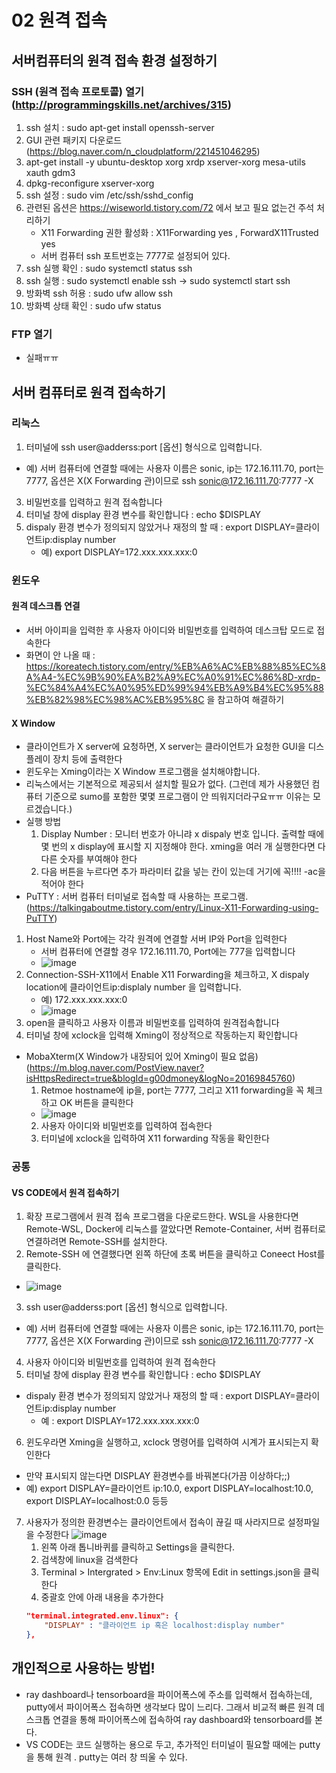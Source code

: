 # 02 원격 접속
## 서버컴퓨터의 원격 접속 환경 설정하기
### SSH (원격 접속 프로토콜) 열기 (http://programmingskills.net/archives/315)
1. ssh 설치 : sudo apt-get install openssh-server
2. GUI 관련 패키지 다운로드 (https://blog.naver.com/n_cloudplatform/221451046295)
  1. apt-get install -y ubuntu-desktop xorg xrdp xserver-xorg mesa-utils xauth gdm3 
  2. dpkg-reconfigure xserver-xorg
3. ssh 설정 : sudo vim /etc/ssh/sshd_config
  1. 관련된 옵션은 https://wiseworld.tistory.com/72 에서 보고 필요 없는건 주석 처리하기
      - X11 Forwarding 권한 활성화 : X11Forwarding yes , ForwardX11Trusted yes
      - 서버 컴퓨터 ssh 포트번호는 7777로 설정되어 있다.
  2. ssh 실행 확인 : sudo systemctl status ssh
  3. ssh 실행 : sudo systemctl enable ssh -> sudo systemctl start ssh
  4. 방화벽 ssh 허용 : sudo ufw allow ssh
  5. 방화벽 상태 확인 : sudo ufw status
### FTP 열기
- 실패ㅠㅠ

## 서버 컴퓨터로 원격 접속하기
### 리눅스
1. 터미널에 ssh user@adderss:port [옵션] 형식으로 입력합니다.
  - 예) 서버 컴퓨터에 연결할 때에는 사용자 이름은 sonic, ip는 172.16.111.70, port는 7777, 옵션은 X(X Forwarding 관)이므로 ssh sonic@172.16.111.70:7777 -X
3. 비밀번호를 입력하고 원격 접속합니다
4. 터미널 창에 display 환경 변수를 확인합니다 : echo $DISPLAY
5. dispaly 환경 변수가 정의되지 않았거나 재정의 할 때 : export DISPLAY=클라이언트ip:display number
   - 예) export DISPLAY=172.xxx.xxx.xxx:0
### 윈도우
#### 원격 데스크톱 연결
- 서버 아이피을 입력한 후 사용자 아이디와 비밀번호를 입력하여 데스크탑 모드로 접속한다
- 화면이 안 나올 때 : https://koreatech.tistory.com/entry/%EB%A6%AC%EB%88%85%EC%8A%A4-%EC%9B%90%EA%B2%A9%EC%A0%91%EC%86%8D-xrdp-%EC%84%A4%EC%A0%95%ED%99%94%EB%A9%B4%EC%95%88%EB%82%98%EC%98%AC%EB%95%8C 을 참고하여 해결하기
#### X Window
- 클라이언트가 X server에 요청하면, X server는 클라이언트가 요청한 GUI을 디스플레이 장치 등에 출력한다
- 윈도우는 Xming이라는 X Window 프로그램을 설치해야합니다. 
- 리눅스에서는 기본적으로 제공되서 설치할 필요가 없다. (그런데 제가 사용했던 컴퓨터 기준으로 sumo를 포함한 몇몇 프로그램이 안 띄워지더라구요ㅠㅠ 이유는 모르겠습니다.)
- 실행 방법
  1. Display Number : 모니터 번호가 아니랴 x dispaly 번호 입니다. 출력할 때에 몇 번의 x display에 표시할 지 지정해야 한다. xming을 여러 개 실행한다면 다 다른 숫자를 부여해야 한다
  2. 다음 버튼을 누르다면 추가 파라미터 값을 넣는 칸이 있는데 거기에 꼭!!!! -ac을 적어야 한다
-  PuTTY : 서버 컴퓨터 터미널로 접속할 때 사용하는 프로그램. (https://talkingaboutme.tistory.com/entry/Linux-X11-Forwarding-using-PuTTY)
  1. Host Name와 Port에는 각각 원격에 연결할 서버 IP와 Port을 입력한다
      - 서버 컴퓨터에 연결할 경우 172.16.111.70, Port에는 777을 입력합니다
      - ![image](https://user-images.githubusercontent.com/58590260/148891994-df5fb94e-ad1f-4c59-9d17-bf4ba1390d11.png)
  2. Connection-SSH-X11에서 Enable X11 Forwarding을 체크하고, X dispaly location에 클라이언트ip:displaly number 을 입력합니다.
      - 예) 172.xxx.xxx.xxx:0
      - ![image](https://user-images.githubusercontent.com/58590260/148892162-c105d528-9aae-4ea1-ba32-8f2003f566a1.png)
  3. open을 클릭하고 사용자 이름과 비밀번호를 입력하여 원격접속합니다
  4. 터미널 창에 xclock을 입력해 Xming이 정상적으로 작동하는지 확인합니다
- MobaXterm(X Window가 내장되어 있어 Xming이 필요 없음) (https://m.blog.naver.com/PostView.naver?isHttpsRedirect=true&blogId=g00dmoney&logNo=20169845760)
  1. Retmoe hostname에 ip을, port는 7777, 그리고 X11 forwarding을 꼭 체크하고 OK 버튼을 클릭한다
    - ![image](https://user-images.githubusercontent.com/58590260/148894372-90ccb779-624c-43fd-9c3a-793615a28841.png)
  2. 사용자 아이디와 비밀번호를 입력하여 접속한다
  3. 터미널에 xclock을 입력하여 X11 forwarding 작동을 확인한다
### 공통
#### VS CODE에서 원격 접속하기
1. 확장 프로그램에서 원격 접속 프로그램을 다운로드한다. WSL을 사용한다면 Remote-WSL, Docker에 리눅스를 깔았다면 Remote-Container, 서버 컴퓨터로 연결하려면 Remote-SSH를 설치한다.
2. Remote-SSH 에 연결했다면 왼쪽 하단에 초록 버튼을 클릭하고 Coneect Host를 클릭한다.
  - ![image](https://user-images.githubusercontent.com/58590260/148892233-ca720892-05ac-4abe-84cc-28f98087d6fe.png)
3. ssh user@adderss:port [옵션] 형식으로 입력합니다.
  - 예) 서버 컴퓨터에 연결할 때에는 사용자 이름은 sonic, ip는 172.16.111.70, port는 7777, 옵션은 X(X Forwarding 관)이므로 ssh sonic@172.16.111.70:7777 -X
4. 사용자 아이디와 비밀번호를 입력하여 원격 접속한다
5. 터미널 창에 display 환경 변수를 확인합니다 : echo $DISPLAY
  - dispaly 환경 변수가 정의되지 않았거나 재정의 할 때 : export DISPLAY=클라이언트ip:display number
    - 예 : export DISPLAY=172.xxx.xxx.xxx:0
6. 윈도우라면 Xming을 실행하고, xclock 명령어를 입력하여 시계가 표시되는지 확인한다
  - 만약 표시되지 않는다면 DISPLAY 환경변수를 바꿔본다(가끔 이상하다;;)
  - 예) export DISPLAY=클라이언트 ip:10.0, export DISPLAY=localhost:10.0, export DISPLAY=localhost:0.0 등등
7. 사용자가 정의한 환경변수는 클라이언트에서 접속이 끊길 때 사라지므로 설정파일을 수정한다 
  ![image](https://user-images.githubusercontent.com/58590260/149275012-6617b2f2-4a72-4ad4-b49c-441a54ed9cb7.png)
    1. 왼쪽 아래 톱니바퀴를 클릭하고 Settings을 클릭한다.
    2. 검색창에 linux을 검색한다
    3. Terminal > Intergrated > Env:Linux 항목에 Edit in settings.json을 클릭한다
    4. 중괄호 안에 아래 내용을 추가한다
    ```json
    "terminal.integrated.env.linux": {
        "DISPLAY" : "클라이언트 ip 혹은 localhost:display number"
    },
    ```
## 개인적으로 사용하는 방법!
- ray dashboard나 tensorboard을 파이어폭스에 주소를 입력해서 접속하는데, putty에서 파이어폭스 접속하면 생각보다 많이 느리다. 그래서 비교적 빠른 원격 데스크톱 연결을 통해 파이어폭스에 접속하여 ray dashboard와 tensorboard를 본다.
- VS CODE는 코드 실행하는 용으로 두고, 추가적인 터미널이 필요할 때에는 putty을 통해 원격 . putty는 여러 창 띄울 수 있다.


